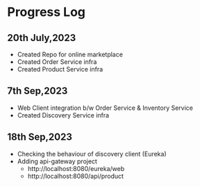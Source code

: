 #  Progress Log

## 20th July,2023 
 - Created Repo for online marketplace 
 - Created Order Service infra 
 - Created Product Service infra 

## 7th Sep,2023
- Web Client integration b/w Order Service & Inventory Service 
- Created Discovery Service infra 

## 18th Sep,2023
- Checking the behaviour of discovery client (Eureka)
- Adding api-gateway project 
  - http://localhost:8080/eureka/web
  - http://localhost:8080/api/product